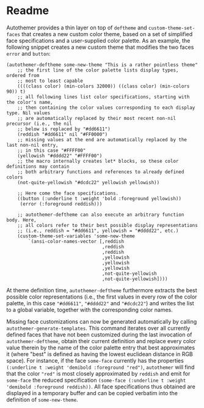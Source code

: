 # Readme #
Autothemer provides a thin layer on top of ```deftheme``` and ```custom-theme-set-faces``` that creates a new custom color theme, based on a set of simplified face specifications and a user-supplied color palette. As an example, the following snippet creates a new custom theme that modifies the two faces ```error``` and ```button```:
```elisp
(autothemer-deftheme some-new-theme "This is a rather pointless theme"
    ;; the first line of the color palette lists display types, ordered from
    ;; most to least capable
    ((((class color) (min-colors 32000)) ((class color) (min-colors 90)) t)
    ;; all following lines list color specifications, starting with the color's name,
    ;; then containing the color values corresponding to each display type. Nil values
    ;; are automatically replaced by their most recent non-nil precursor (i.e., the nil
    ;; below is replaced by "#dd6611")
    (reddish "#dd6611" nil "#FF0000")
    ;; missing values at the end are automatically replaced by the last non-nil entry,
    ;; in this case "#FFFF00"
    (yellowish "#dddd22" "#FFFF00")
    ;; the macro internally creates let* blocks, so these color definitions may contain
    ;; both arbitrary functions and references to already defined colors
    (not-quite-yellowish "#dcdc22" yellowish yellowish))

    ;; Here come the face specifications.
    ((button (:underline t :weight 'bold :foreground yellowish))
     (error (:foreground reddish)))

    ;; autothemer-deftheme can also execute an arbitrary function body. Here,
    ;; all colors refer to their best possible display representations
    ;; (i.e., reddish = "#dd6611", yellowish = "#dddd22", etc.)
    (custom-theme-set-variables 'some-new-theme
        `(ansi-color-names-vector [,reddish
                                   ,reddish
                                   ,reddish
                                   ,yellowish
                                   ,yellowish
                                   ,yellowish
                                   ,not-quite-yellowish
                                   ,not-quite-yellowish])))
```

At theme definition time, ```autothemer-deftheme``` furthermore extracts the best possible color representations (i.e., the first values in every row of the color palette, in this case ```"#dd6611"```, ```"#dddd22"``` and ```"#dcdc22"```) and writes the list to a global variable, together with the corresponding color names.

Missing face customizations can now be generated automatically by calling ```autothemer-generate-templates```. This command iterates over all currently defined faces that have not been customized during the last invocation of ```autothemer-deftheme```, obtain their current definition and replace every color value therein by the name of the color palette entry that best approximates it (where "best" is defined as having the lowest euclidean distance in RGB space). For instance, if the face ```some-face``` currently has the properties ```(:underline t :weight 'demibold :foreground "red")```, ```autothemer``` will find that the color ```"red"``` is most closely approximated by ```reddish``` and emit for ```some-face``` the reduced specification ```(some-face (:underline t :weight 'demibold :foreground reddish))```. All face specifications thus obtained are displayed in a temporary buffer and can be copied verbatim into the definition of ```some-new-theme```.

